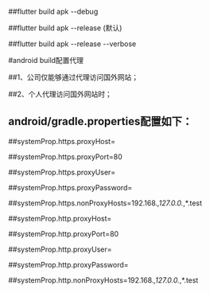 ##flutter build apk --debug

##flutter build apk --release  (默认)

##flutter build apk --release --verbose

#android build配置代理

##1、公司仅能够通过代理访问国外网站；

##2、个人代理访问国外网站时；

## android/gradle.properties配置如下：


##systemProp.https.proxyHost=

##systemProp.https.proxyPort=80

##systemProp.https.proxyUser=

##systemProp.https.proxyPassword=

##systemProp.https.nonProxyHosts=192.168.*,127.0.0.*,*.test




##systemProp.http.proxyHost=

##systemProp.http.proxyPort=80

##systemProp.http.proxyUser=

##systemProp.http.proxyPassword=

##systemProp.http.nonProxyHosts=192.168.*,127.0.0.*,*.test


